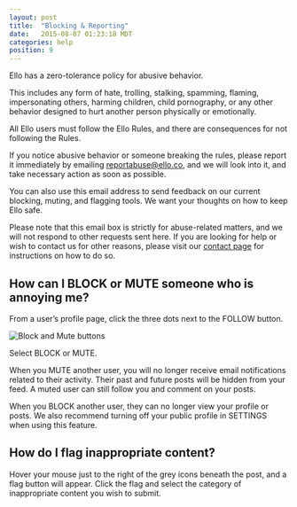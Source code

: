 ```yaml
---
layout: post
title:  "Blocking & Reporting"
date:   2015-08-07 01:23:18 MDT
categories: help
position: 9
---
```

Ello has a zero-tolerance policy for abusive behavior.

This includes any form of hate, trolling, stalking, spamming, flaming, impersonating others, harming children, child pornography, or any other behavior designed to hurt another person physically or emotionally.

All Ello users must follow the Ello Rules, and there are consequences for not following the Rules.

If you notice abusive behavior or someone breaking the rules, please report it immediately by emailing [reportabuse@ello.co](mailto:reportabuse@ello.co), and we will look into it, and take necessary action as soon as possible.

You can also use this email address to send feedback on our current blocking, muting, and flagging tools. We want your thoughts on how to keep Ello safe.

Please note that this email box is strictly for abuse-related matters, and we will not respond to other requests sent here. If you are looking for help or wish to contact us for other reasons, please visit our [contact page](/wtf/help/contact-ello/) for instructions on how to do so.

## How can I BLOCK or MUTE someone who is annoying me?

From a user’s profile page, click the three dots next to the FOLLOW button. 

![Block and Mute buttons](http://i.imgur.com/KfLux1i.png)

Select BLOCK or MUTE.

When you MUTE another user, you will no longer receive email notifications related to their activity. Their past and future posts will be hidden from your feed. A muted user can still follow you and comment on your posts.

When you BLOCK another user, they can no longer view your profile or posts. We also recommend turning off your public profile in SETTINGS when using this feature.

## How do I flag inappropriate content?

Hover your mouse just to the right of the grey icons beneath the post, and a flag button will appear. Click the flag and select the category of inappropriate content you wish to submit.
